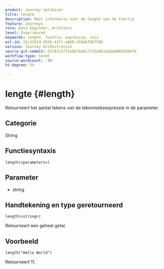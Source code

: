 ```yaml
---
product: journey optimizer
title: lengte
description: Meer informatie over de lengte van de functie
feature: Journeys
role: Data Engineer, Architect
level: Experienced
keywords: lengte, functie, expressie, reis
exl-id: 22c32919-2936-417c-a668-4f6dbf8b759b
version: Journey Orchestration
source-git-commit: 62783c5731a8b78a8171fdadb1da8a680d249efd
workflow-type: tm+mt
source-wordcount: '39'
ht-degree: 5%

---
```


# lengte {#length}

Retourneert het aantal tekens van de tekenreeksexpressie in de parameter.

## Categorie

String

## Functiesyntaxis

`length(<parameters>)`

## Parameter

* string

## Handtekening en type geretourneerd

`length(<string>)`

Retourneert een geheel getal.

## Voorbeeld

`length("Hello World")`

Retourneert 11.
